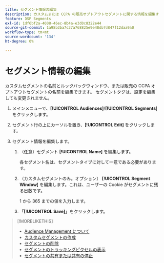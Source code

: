 ```yaml
---
title: セグメント情報の編集
description: カスタムまたは CCPA の販売オプトアウトセグメントに関する情報を編集する方法を説明します。
feature: DSP Segments
exl-id: 1df6bf2a-4008-46ec-8b4a-e3d0c8322e44
source-git-commit: 1a98b3ba7c37a768825e9e48db7d847f12daa9a0
workflow-type: tm+mt
source-wordcount: '134'
ht-degree: 0%

---
```


# セグメント情報の編集

カスタムセグメントの名前とルックバックウィンドウ、または販売の CCPA オプトアウトセグメントの名前を編集できます。 セグメントタグは、設定を編集しても変更されません。

1. メインメニューで、**[!UICONTROL Audiences]**/**[!UICONTROL Segments]** をクリックします。

1. セグメント行の上にカーソルを置き、**[!UICONTROL Edit]** をクリックします。

1. セグメント情報を編集します。

   1. （任意）セグメント **[!UICONTROL Name]** を編集します。

      各セグメント名は、セグメントタイプに対して一意である必要があります。

   1. （カスタムセグメントのみ。オプション） **[!UICONTROL Segment Window]** を編集します。これは、ユーザーの Cookie がセグメントに残る日数です。

      1 から 365 までの値を入力します。

   1. 「**[!UICONTROL Save]**」をクリックします。

>[!MORELIKETHIS]
>
>* [Audience Management について ](audience-about.md)
>* [ カスタムセグメントの作成 ](custom-segment-create.md)
>* [ セグメントの削除 ](segment-delete.md)
>* [ セグメントのトラッキングピクセルの表示 ](segment-view-pixels.md)
>* [ セグメントの共有または共有の停止 ](segment-share.md)

